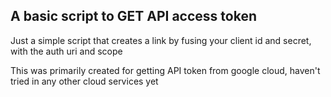 A basic script to GET API access token
--------------------------------------

<p>Just a simple script that creates a link by fusing your client id and secret, <br> 
with the auth uri and scope</p>

<p>This was primarily created for getting API token from google cloud, haven't <br>
tried in any other cloud services yet</p>
